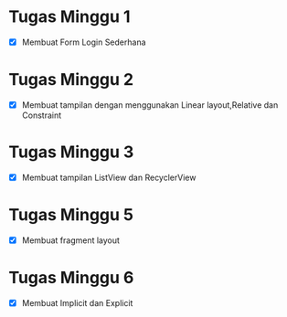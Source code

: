 # Tugas Minggu 1
- [x] Membuat Form Login Sederhana
# Tugas Minggu 2
- [x] Membuat tampilan dengan menggunakan Linear layout,Relative dan Constraint
# Tugas Minggu 3 
- [x] Membuat tampilan ListView dan RecyclerView
# Tugas Minggu 5 
- [x] Membuat fragment layout
# Tugas Minggu 6
- [x] Membuat Implicit dan Explicit
